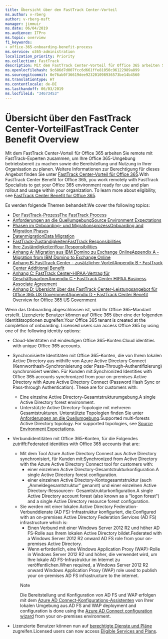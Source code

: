 ```yaml
---
title: Übersicht über den FastTrack Center-Vorteil
ms.author: v-rberg
author: v-rberg-msft
manager: jimmuir
ms.date: 06/04/2019
ms.audience: ITPro
ms.topic: overview
f1_keywords:
- office-365-onboarding-benefit-process
ms.service: o365-administration
localization_priority: Priority
ms.collection: FastTrack
description: Mit dem FastTrack Center-Vorteil für Office 365 arbeiten Sie remote mit FastTrack-Experten zusammen, um Ihre Office 365-Umgebung betriebsbereit zu machen sowie die Bereitstellung und Nutzung in Ihrer Organisation zu planen. Weitere Informationen zur Berechtigung für dieses Angebot finden Sie unter „FastTrack Center-Vorteil für Office 365“.
ms.openlocfilehash: 9c686d7d007fcc6d661ffe81050c96122989a899
ms.sourcegitcommit: 0e76ab0f36619dee923201098936573be14b4560
ms.translationtype: HT
ms.contentlocale: de-DE
ms.lasthandoff: 06/03/2019
ms.locfileid: "34673453"
---
```

# <a name="fasttrack-center-benefit-overview"></a><span data-ttu-id="ee298-104">Übersicht über den FastTrack Center-Vorteil</span><span class="sxs-lookup"><span data-stu-id="ee298-104">FastTrack Center Benefit Overview</span></span>

<span data-ttu-id="ee298-p102">Mit dem FastTrack Center-Vorteil für Office 365 arbeiten Sie remote mit FastTrack-Experten zusammen, um Ihre Office 365-Umgebung betriebsbereit zu machen sowie die Bereitstellung und Nutzung in Ihrer Organisation zu planen. Weitere Informationen zur Berechtigung für dieses Angebot finden Sie unter [FastTrack Center-Vorteil für Office 365](O365-fasttrack-benefit-for-office-365.md).</span><span class="sxs-lookup"><span data-stu-id="ee298-p102">With FastTrack Center Benefit for Office 365, you work remotely with FastTrack Specialists to get your Office 365 environment ready for use and plan rollout and usage within your organization. To learn more about eligibility, see [FastTrack Center Benefit for Office 365](O365-fasttrack-benefit-for-office-365.md).</span></span>
  
<span data-ttu-id="ee298-107">Es werden folgende Themen behandelt:</span><span class="sxs-lookup"><span data-stu-id="ee298-107">We cover the following topics:</span></span>
- [<span data-ttu-id="ee298-108">Der FastTrack-Prozess</span><span class="sxs-lookup"><span data-stu-id="ee298-108">The FastTrack Process</span></span>](O365-fasttrack-process.md) 
- [<span data-ttu-id="ee298-109">Anforderungen an die Quellumgebung</span><span class="sxs-lookup"><span data-stu-id="ee298-109">Source Environment Expectations</span></span>](O365-source-environment-expectations.md)
- [<span data-ttu-id="ee298-110">Phasen im Onboarding- und Migrationsprozess</span><span class="sxs-lookup"><span data-stu-id="ee298-110">Onboarding and Migration Phases</span></span>](O365-onboarding-and-migration.md)
- [<span data-ttu-id="ee298-111">Datenmigration</span><span class="sxs-lookup"><span data-stu-id="ee298-111">Data Migration</span></span>](O365-data-migration.md)
- [<span data-ttu-id="ee298-112">FastTrack-Zuständigkeiten</span><span class="sxs-lookup"><span data-stu-id="ee298-112">FastTrack Responsibilities</span></span>](O365-fasttrack-responsibilities.md)
- [<span data-ttu-id="ee298-113">Ihre Zuständigkeiten</span><span class="sxs-lookup"><span data-stu-id="ee298-113">Your Responsibilities</span></span>](O365-your-responsibilities.md) 
- [<span data-ttu-id="ee298-114">Anhang A: Migration aus IBM Domino zu Exchange Online</span><span class="sxs-lookup"><span data-stu-id="ee298-114">Appendix A - Migration from IBM Domino to Exchange Online</span></span>](O365-from-ibm-domino-to-exchange-online.md)
- [<span data-ttu-id="ee298-115">Anhang B: FastTrack Center - zusätzlicher Vorteil</span><span class="sxs-lookup"><span data-stu-id="ee298-115">Appendix B - FastTrack Center Additional Benefit</span></span>](O365-fasttrack-additional-benefits.md)
- [<span data-ttu-id="ee298-116">Anhang C: FastTrack Center-HIPAA-Vertrag für Geschäftspartner</span><span class="sxs-lookup"><span data-stu-id="ee298-116">Appendix C - FastTrack Center HIPAA Business Associate Agreement</span></span>](O365-hipaa-business-associate-agreement.md)
- [<span data-ttu-id="ee298-117">Anhang D: Übersicht über das FastTrack Center-Leistungsangebot für Office 365 US Government</span><span class="sxs-lookup"><span data-stu-id="ee298-117">Appendix D - FastTrack Center Benefit Overview for Office 365 US Government</span></span>](US-Gov-appendix-overview.md)
    
<span data-ttu-id="ee298-p103">Wenn das Onboarding abgeschlossen ist, wird Ihr Office 365-Mandant erstellt. Lizenzierte Benutzer können auf Office 365 über eine der folgenden Identitätsoptionen zugreifen:</span><span class="sxs-lookup"><span data-stu-id="ee298-p103">Your Office 365 tenant is created at the completion of onboarding. Licensed users can access Office 365 by using one of the following identity options:</span></span>
- <span data-ttu-id="ee298-120">Cloud-Identitäten mit eindeutigen Office 365-Konten.</span><span class="sxs-lookup"><span data-stu-id="ee298-120">Cloud identities with unique Office 365 accounts.</span></span>
- <span data-ttu-id="ee298-p104">Synchronisierte Identitäten mit Office 365-Konten, die von Ihrem lokalen Active Directory aus mithilfe von Azure Active Directory Connect (Kennworthash-Synchronisierung oder Pass-Through-Authentifizierung) synchronisiert werden. Für Kunden mit:</span><span class="sxs-lookup"><span data-stu-id="ee298-p104">Synchronized Identities with Office 365 accounts synchronized from your on-premises Active Directory with Azure Active Directory Connect (Password Hash Sync or Pass-through Authentication). These are for customers with:</span></span>
  - <span data-ttu-id="ee298-123">Eine einzelne Active Directory-Gesamtstrukturumgebung.</span><span class="sxs-lookup"><span data-stu-id="ee298-123">A single Active Directory forest environment.</span></span>
  - <span data-ttu-id="ee298-p105">Unterstützte Active Directory-Topologie mit mehreren Gesamtstrukturen. Unterstützte Topologien finden Sie unter [Anforderungen an die Quellumgebung](O365-source-environment-expectations.md).</span><span class="sxs-lookup"><span data-stu-id="ee298-p105">Supported multi-forests Active Directory topology. For supported topologies, see [Source Environment Expectations](O365-source-environment-expectations.md).</span></span>
- <span data-ttu-id="ee298-126">Verbundidentitäten mit Office 365-Konten, für die Folgendes zutrifft:</span><span class="sxs-lookup"><span data-stu-id="ee298-126">Federated identities with Office 365 accounts that are:</span></span>
  - <span data-ttu-id="ee298-127">Mit dem Tool Azure Active Directory Connect aus Active Directory synchronisiert, für Kunden mit:</span><span class="sxs-lookup"><span data-stu-id="ee298-127">Synchronized from Active Directory with the Azure Active Directory Connect tool for customers with:</span></span>
      - <span data-ttu-id="ee298-128">einer einzelnen Active Directory-Gesamtstrukturkonfiguration.</span><span class="sxs-lookup"><span data-stu-id="ee298-128">A single Active Directory forest configuration.</span></span>
      - <span data-ttu-id="ee298-129">einer einzelnen Active Directory-Kontogesamtstruktur (auch „Anmeldegesamtstruktur“ genannt) und einer einzelnen Active Directory-Ressourcen- Gesamtstrukturkonfiguration.</span><span class="sxs-lookup"><span data-stu-id="ee298-129">A single Active Directory account forest (also known as a "logon forest") and a single Active Directory resource forest configuration.</span></span>
  - <span data-ttu-id="ee298-130">Sie werden mit einer lokalen Active Directory Federation-Verbunddienste (AD FS)-Infrastruktur konfiguriert, die:</span><span class="sxs-lookup"><span data-stu-id="ee298-130">Configured with an on-premises Active Directory Federation Services (AD FS) infrastructure which is:</span></span>
      - <span data-ttu-id="ee298-131">Einen Verbund mit einer Windows Server 2012 R2 und höher AD FS-Rolle aus Ihrem lokalen Active Directory bildet.</span><span class="sxs-lookup"><span data-stu-id="ee298-131">Federated with a Windows Server 2012 R2 onward AD FS role from your on-premises Active Directory.</span></span>
      - <span data-ttu-id="ee298-132">Wenn erforderlich, eine Windows Application Proxy (WAP)-Rolle in Windows Server 2012 R2 und höher, die verwendet wird, um Ihre lokale AD FS-Infrastruktur im Internet zu veröffentlichen.</span><span class="sxs-lookup"><span data-stu-id="ee298-132">When required, a Windows Server 2012 R2 onward Windows Application Proxy (WAP) role used to publish your on-premises AD FS infrastructure to the internet.</span></span>
    > [!NOTE]
    > <span data-ttu-id="ee298-133">Die Bereitstellung und Konfiguration von AD FS und WAP erfolgen mit dem [Azure AD Connect-Konfigurations-Assistenten](https://go.microsoft.com/fwlink/?linkid=844794) von Ihrer lokalen Umgebung aus.</span><span class="sxs-lookup"><span data-stu-id="ee298-133">AD FS and WAP deployment and configuration is done using the [Azure AD Connect configuration wizard](https://go.microsoft.com/fwlink/?linkid=844794) from your on-premises environment.</span></span> 
  
- <span data-ttu-id="ee298-134">Lizenzierte Benutzer können nun auf [berechtigte Dienste und Pläne](M365-eligible-services-and-plans.md) zugreifen.</span><span class="sxs-lookup"><span data-stu-id="ee298-134">Licensed users can now access [Eligible Services and Plans](M365-eligible-services-and-plans.md).</span></span>
    

 
